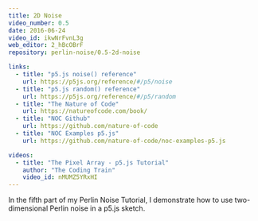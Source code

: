 ```yaml
---
title: 2D Noise
video_number: 0.5
date: 2016-06-24
video_id: ikwNrFvnL3g
web_editor: 2_hBcOBrF
repository: perlin-noise/0.5-2d-noise

links:
  - title: "p5.js noise() reference"
    url: https://p5js.org/reference/#/p5/noise
  - title: "p5.js random() reference"
    url: https://p5js.org/reference/#/p5/random
  - title: "The Nature of Code"
    url: https://natureofcode.com/book/
  - title: "NOC Github"
    url: https://github.com/nature-of-code
  - title: "NOC Examples p5.js"
    url: https://github.com/nature-of-code/noc-examples-p5.js

videos:
  - title: "The Pixel Array - p5.js Tutorial"
    author: "The Coding Train"
    video_id: nMUMZ5YRxHI
---
```

In the fifth part of my Perlin Noise Tutorial, I demonstrate how to use two-dimensional Perlin noise in a p5.js sketch.